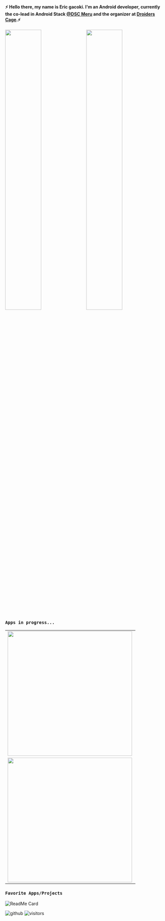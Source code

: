 #### :zap: Hello there, my name is Eric gacoki. I'm an Android developer, currently the co-lead in Android Stack [@DSC Meru](https://twitter.com/DscMeru) and the organizer at [Droiders Cage](https://github.com/droiders-cage).:zap:

<!--
**Ericgacoki/Ericgacoki** is a ✨ _special_ ✨ repository because its `README.md` (this file) appears on your profile.

Here are some ideas to get you started:

- 🔭 I’m currently working on...
- 🌱 I’m currently learning ...
- 👯 I’m looking to collaborate on..
- 🤔 I’m looking for help with ...
- 💬 Ask me about...
- 📫 How to reach me: .
- 😄 Pronouns:
- ⚡ Fun facts:
 -->

<p align="left">
  <img width="48%" align="left" src="https://github-readme-stats.vercel.app/api?username=ericgacoki&count_private=true&show_icons=true&theme=vision-friendly-dark& layout=compact"/>
  <img width="48%" src="https://github-readme-streak-stats.herokuapp.com/?user=Ericgacoki&theme=vision-friendly-dark" />
</p>
<p>

<!-- Contribution graph 
<img width="90%" src="https://activity-graph.herokuapp.com/graph?username=Ericgacoki&theme=xcode" />
-->
 
### `Apps in progress...`
  
 <center>
 <table>
   <tr>
    <td>
   <img width="400px" align="left" src="https://github-readme-stats.vercel.app/api/pin/?username=Ericgacoki&repo=Pro-notes&theme=vision-friendly-dark& layout=compact"/>
   </td>
 </tr>
  <tr>
    <td>
       <img width="400px" align="left" src="https://github-readme-stats.vercel.app/api/pin/?username=Ericgacoki&repo=Sudofy&theme=cobalt" />
     </td>  
   </tr>
 </table>
</center>
  
### `Favorite Apps/Projects`

![ReadMe Card](https://github-readme-stats.vercel.app/api/pin/?username=Ericgacoki&repo=uscc-test-record&theme=merko)

![github](https://img.shields.io/github/followers/Ericgacoki?style=plastic)
![visitors](https://visitor-badge.glitch.me/badge?page_id=page.id)

 <!--
### `Experinced in;`

<img align="left" width="30px" height="30px" src="https://user-images.githubusercontent.com/54077752/98839341-772a9980-2456-11eb-81fd-7eccd5fdc6ee.png" />

<img align="left" width="30px" height="30px" src="https://user-images.githubusercontent.com/54077752/98841391-19e41780-2459-11eb-96c8-ab2640450a4d.png" />
<img align="left" width="30px" height="30px" src="https://user-images.githubusercontent.com/54077752/98841689-895a0700-2459-11eb-8031-cdaef6c18b96.png" />

<img align="left" alt="Git" width="30px" src="https://raw.githubusercontent.com/github/explore/80688e429a7d4ef2fca1e82350fe8e3517d3494d/topics/git/git.png" />

<img align="left" alt="GitHub" width="30px" src="https://raw.githubusercontent.com/github/explore/78df643247d429f6cc873026c0622819ad797942/topics/github/github.png" />

<img align="left" alt="Terminal" width="30px" src="https://raw.githubusercontent.com/github/explore/80688e429a7d4ef2fca1e82350fe8e3517d3494d/topics/terminal/terminal.png" />

<img align="left" alt="Visual Studio Code" width="30px" src="https://raw.githubusercontent.com/github/explore/80688e429a7d4ef2fca1e82350fe8e3517d3494d/topics/visual-studio-code/visual-studio-code.png" />

<img align="left" width="30px" height="30px" src="https://user-images.githubusercontent.com/54077752/98841377-13ee3680-2459-11eb-88b9-1fb6437b8c29.png" />
<img align="left" width="30px" height="30px" src="https://user-images.githubusercontent.com/54077752/98842684-fde17580-245a-11eb-97b7-c8ec75a88f58.png" />
<img align="left" width="30px" height="30px" src="https://user-images.githubusercontent.com/54077752/98843138-9a0b7c80-245b-11eb-81c5-11ea4514a62c.png" />
-->
